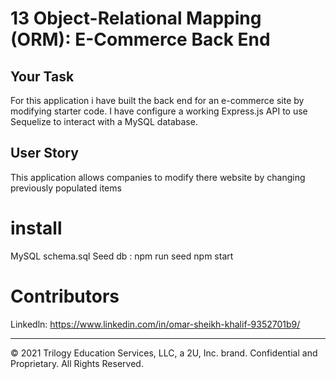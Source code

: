 # 13 Object-Relational Mapping (ORM): E-Commerce Back End

## Your Task
For this application i have built the back end for an e-commerce site by modifying starter code. I have configure a working Express.js API to use Sequelize to interact with a MySQL database.

## User Story
This application allows companies to modify there website by changing previously populated items

# install
MySQL schema.sql
Seed db : npm run seed 
npm start

# Contributors
Linkedln: https://www.linkedin.com/in/omar-sheikh-khalif-9352701b9/

---
© 2021 Trilogy Education Services, LLC, a 2U, Inc. brand. Confidential and Proprietary. All Rights Reserved.
